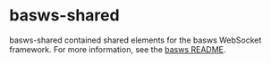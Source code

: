 # basws-shared

basws-shared contained shared elements for the basws WebSocket framework. For more information, see the [basws README](../README.md).
